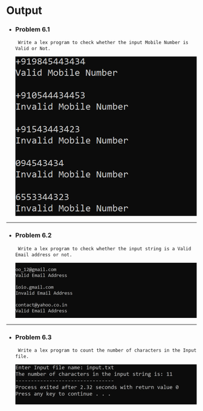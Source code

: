 # Output

- ### Problem 6.1

       Write a lex program to check whether the input Mobile Number is Valid or Not.

  <img src="./Problem_6.1/6.1.png" alt="6.1" style="width:700px">

---

- ### Problem 6.2

       Write a lex program to check whether the input string is a Valid Email address or not.

   <img src="./Problem_6.2/6.2.png" alt="6.2" style="width:700px">

---

- ### Problem 6.3

       Write a lex program to count the number of characters in the Input file.

   <img src="./Problem_6.3/6.3.png" alt="6.3" style="width:700px">

